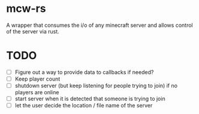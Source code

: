 # mcw-rs
A wrapper that consumes the i/o of any minecraft server and allows control of the server via rust.

# TODO
- [ ] Figure out a way to provide data to callbacks if needed?
- [ ] Keep player count
- [ ] shutdown server (but keep listening for people trying to join) if no players are online
- [ ] start server when it is detected that someone is trying to join
- [ ] let the user decide the location / file name of the server